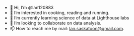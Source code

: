 - 👋 Hi, I’m @lan120883
- 👀 I’m interested in cooking, reading and running. 
- 🌱 I’m currently learning science of data at Lighthouse labs
- 💞️ I’m looking to collaborate on data analysis.
- 📫 How to reach me by mail: lan.saskatoon@gmail.com.

<!---
lan120883/lan120883 is a ✨ special ✨ repository because its `README.md` (this file) appears on your GitHub profile.
You can click the Preview link to take a look at your changes.
--->
